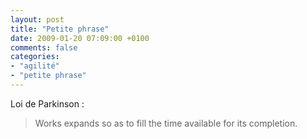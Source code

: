 ```yaml
---
layout: post
title: "Petite phrase"
date: 2009-01-20 07:09:00 +0100
comments: false
categories: 
- "agilité"
- "petite phrase"
---
```

Loi de Parkinson :

> Works expands so as to fill the time available for its completion.



